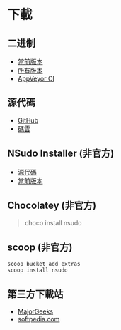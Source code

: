 ﻿# 下載

## 二进制

- [當前版本](https://github.com/M2Team/NSudo/releases/latest)
- [所有版本](https://github.com/M2Team/NSudo/releases)
- [AppVeyor CI](https://ci.appveyor.com/project/MouriNaruto/nsudo)

## 源代碼

- [GitHub](https://github.com/M2Team/NSudo)
- [碼雲](https://gitee.com/M2-Team/NSudo)

## NSudo Installer (非官方)

- [源代碼](https://github.com/Thdub/NSudo_Installer)
- [當前版本](https://github.com/Thdub/NSudo_Installer/releases/latest)

## Chocolatey (非官方)

> choco install nsudo

## scoop (非官方)

```
scoop bucket add extras
scoop install nsudo
```

## 第三方下載站

- [MajorGeeks](https://www.majorgeeks.com/files/details/nsudo.html)
- [softpedia.com](https://www.softpedia.com/get/Tweak/System-Tweak/NSudo.shtml)
